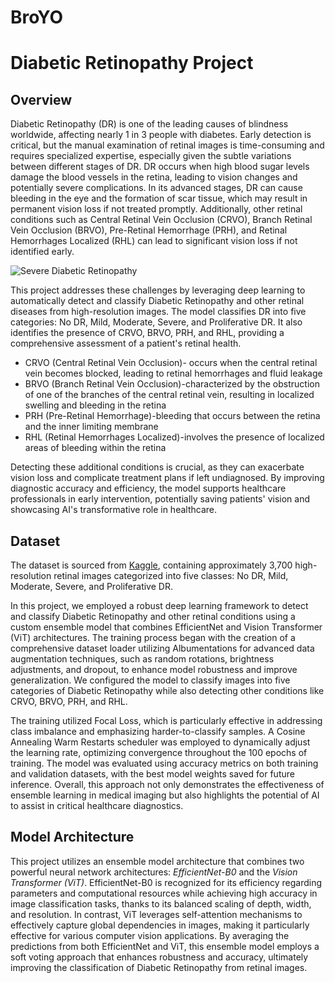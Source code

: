 # BroYO
# Diabetic Retinopathy Project

## Overview

Diabetic Retinopathy (DR) is one of the leading causes of blindness worldwide, affecting nearly 1 in 3 people with diabetes. Early detection is critical, but the manual examination of retinal images is time-consuming and requires specialized expertise, especially given the subtle variations between different stages of DR. DR occurs when high blood sugar levels damage the blood vessels in the retina, leading to vision changes and potentially severe complications. In its advanced stages, DR can cause bleeding in the eye and the formation of scar tissue, which may result in permanent vision loss if not treated promptly. Additionally, other retinal conditions such as Central Retinal Vein Occlusion (CRVO), Branch Retinal Vein Occlusion (BRVO), Pre-Retinal Hemorrhage (PRH), and Retinal Hemorrhages Localized (RHL) can lead to significant vision loss if not identified early.

![Severe Diabetic Retinopathy](https://www.aao.org/Assets/35c52c16-8c9f-479e-afe2-85e90e356274/637255216604230000/diabetic-retinopathy-severe-bc0ffcc8-5c40-4c3d-90ea-54dc3bdb2986.jpg)

This project addresses these challenges by leveraging deep learning to automatically detect and classify Diabetic Retinopathy and other retinal diseases from high-resolution images. The model classifies DR into five categories: No DR, Mild, Moderate, Severe, and Proliferative DR. It also identifies the presence of CRVO, BRVO, PRH, and RHL, providing a comprehensive assessment of a patient's retinal health.

- CRVO (Central Retinal Vein Occlusion)- occurs when the central retinal vein becomes blocked, leading to retinal hemorrhages and fluid leakage
- BRVO (Branch Retinal Vein Occlusion)-characterized by the obstruction of one of the branches of the central retinal vein, resulting in localized swelling and bleeding in the retina
- PRH (Pre-Retinal Hemorrhage)-bleeding that occurs between the retina and the inner limiting membrane
- RHL (Retinal Hemorrhages Localized)-involves the presence of localized areas of bleeding within the retina

Detecting these additional conditions is crucial, as they can exacerbate vision loss and complicate treatment plans if left undiagnosed. By improving diagnostic accuracy and efficiency, the model supports healthcare professionals in early intervention, potentially saving patients' vision and showcasing AI's transformative role in healthcare.

## Dataset

The dataset is sourced from [Kaggle](https://www.kaggle.com/datasets/sovitrath/diabetic-retinopathy-224x224-2019-data), containing approximately 3,700 high-resolution retinal images categorized into five classes: No DR, Mild, Moderate, Severe, and Proliferative DR.

In this project, we employed a robust deep learning framework to detect and classify Diabetic Retinopathy and other retinal conditions using a custom ensemble model that combines EfficientNet and Vision Transformer (ViT) architectures. The training process began with the creation of a comprehensive dataset loader utilizing Albumentations for advanced data augmentation techniques, such as random rotations, brightness adjustments, and dropout, to enhance model robustness and improve generalization. We configured the model to classify images into five categories of Diabetic Retinopathy while also detecting other conditions like CRVO, BRVO, PRH, and RHL.

The training utilized Focal Loss, which is particularly effective in addressing class imbalance and emphasizing harder-to-classify samples. A Cosine Annealing Warm Restarts scheduler was employed to dynamically adjust the learning rate, optimizing convergence throughout the 100 epochs of training. The model was evaluated using accuracy metrics on both training and validation datasets, with the best model weights saved for future inference. Overall, this approach not only demonstrates the effectiveness of ensemble learning in medical imaging but also highlights the potential of AI to assist in critical healthcare diagnostics.

## Model Architecture

This project utilizes an ensemble model architecture that combines two powerful neural network architectures: *EfficientNet-B0* and the *Vision Transformer (ViT)*. EfficientNet-B0 is recognized for its efficiency regarding parameters and computational resources while achieving high accuracy in image classification tasks, thanks to its balanced scaling of depth, width, and resolution. In contrast, ViT leverages self-attention mechanisms to effectively capture global dependencies in images, making it particularly effective for various computer vision applications. By averaging the predictions from both EfficientNet and ViT, this ensemble model employs a soft voting approach that enhances robustness and accuracy, ultimately improving the classification of Diabetic Retinopathy from retinal images.
